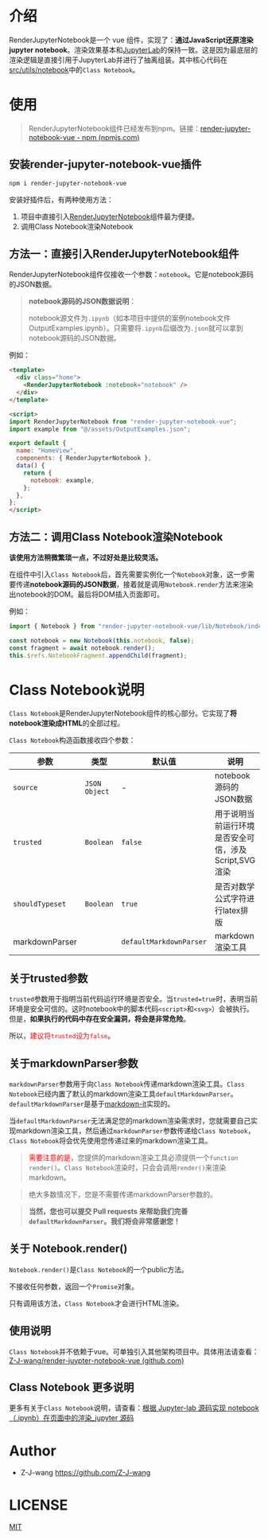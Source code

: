 # 介绍

RenderJupyterNotebook是一个 vue 组件，实现了：**通过JavaScript还原渲染jupyter notebook**。渲染效果基本和[JupyterLab](https://github.com/jupyterlab/jupyterlab)的保持一致。这是因为最底层的渲染逻辑是直接引用于JupyterLab并进行了抽离组装。其中核心代码在[src/utils/notebook](https://github.com/Z-J-wang/render-juypter-notebook-vue/tree/master/src/utils/notebook)中的`Class Notebook`。

# 使用

> RenderJupyterNotebook组件已经发布到npm。链接：[render-jupyter-notebook-vue - npm (npmjs.com)](https://www.npmjs.com/package/render-jupyter-notebook-vue)

## 安装render-jupyter-notebook-vue插件

```bash
npm i render-jupyter-notebook-vue
```

安装好插件后，有两种使用方法：

1. 项目中直接引入[RenderJupyterNotebook](https://github.com/Z-J-wang/render-juypter-notebook-vue/blob/master/src/components/RenderJupyterNotebook.vue)组件最为便捷。
2. 调用Class Notebook渲染Notebook

## 方法一：直接引入RenderJupyterNotebook组件

RenderJupyterNotebook组件仅接收一个参数：`notebook`。它是notebook源码的JSON数据。

> **notebook源码的JSON数据说明**：
>
> notebook源文件为`.ipynb`（如本项目中提供的案例notebook文件OutputExamples.ipynb）。只需要将`.ipynb`后缀改为`.json`就可以拿到notebook源码的JSON数据。

例如：

```html
<template>
  <div class="home">
    <RenderJupyterNotebook :notebook="notebook" />
  </div>
</template>

<script>
import RenderJupyterNotebook from "render-jupyter-notebook-vue";
import example from "@/assets/OutputExamples.json";

export default {
  name: "HomeView",
  components: { RenderJupyterNotebook },
  data() {
    return {
      notebook: example,
    };
  },
};
</script>
```

## 方法二：调用Class Notebook渲染Notebook

**该使用方法稍微繁琐一点，不过好处是比较灵活。**

在组件中引入`Class Notebook`后，首先需要实例化一个`Notebook`对象，这一步需要传递**notebook源码的JSON数据**，接着就是调用`Notebook.render`方法来渲染出notebook的DOM。最后将DOM插入页面即可。

例如：

```js
import { Notebook } from "render-jupyter-notebook-vue/lib/Notebook/index.umd";

const notebook = new Notebook(this.notebook, false);
const fragment = await notebook.render();
this.$refs.NotebookFragment.appendChild(fragment);
```

# Class Notebook说明

`Class Notebook`是RenderJupyterNotebook组件的核心部分。它实现了**将notebook渲染成HTML**的全部过程。

`Class Notebook`构造函数接收四个参数：

| 参数            | 类型          | 默认值                  | 说明                                                 |
| --------------- | ------------- | ----------------------- | ---------------------------------------------------- |
| `source`        | `JSON Object` | -                       | notebook源码的JSON数据                               |
| `trusted`       | `Boolean`     | `false`                 | 用于说明当前运行环境是否安全可信，涉及Script,SVG渲染 |
| `shouldTypeset` | `Boolean`     | `true`                  | 是否对数学公式字符进行latex排版                      |
| markdownParser  |               | `defaultMarkdownParser` | markdown 渲染工具                                    |

## 关于trusted参数

`trusted`参数用于指明当前代码运行环境是否安全。当`trusted=true`时，表明当前环境是安全可信的。这时notebook中的脚本代码`<script>`和`<svg>`）会被执行。但是，**如果执行的代码中存在安全漏洞，将会是非常危险**。

所以，<font color="red">建议将`trusted`设为`false`</font>。


## 关于markdownParser参数

`markdownParser`参数用于向`Class Notebook`传递markdown渲染工具。`Class Notebook`已经内置了默认的markdown渲染工具`defaultMarkdownParser`。`defaultMarkdownParser`是基于[markdown-it](https://github.com/markdown-it/markdown-it#readme)实现的。

当`defaultMarkdownParser`无法满足您的markdown渲染需求时，您就需要自己实现markdown渲染工具，然后通过`markdownParser`参数传递给`Class Notebook`，`Class Notebook`将会优先使用您传递过来的markdown渲染工具。

> <font color=red>需要注意的是</font>，您提供的markdown渲染工具必须提供一个`function render()`。`Class Notebook`渲染时，只会会调用`render()`来渲染markdown。

> 绝大多数情况下，您是不需要传递markdownParser参数的。

> **当然，您也可以提交 Pull requests 来帮助我们完善`defaultMarkdownParser`。我们将会非常感谢您！**

## 关于 Notebook.render()

`Notebook.render()`是`Class Notebook`的一个public方法。

不接收任何参数，返回一个`Promise`对象。

只有调用该方法，`Class Notebook`才会进行HTML渲染。

## 使用说明

`Class Notebook`并不依赖于vue。可单独引入其他架构项目中。具体用法请查看：[Z-J-wang/render-juypter-notebook-vue (github.com)](https://github.com/Z-J-wang/render-juypter-notebook-vue#方法二调用class-notebook渲染notebook)

## Class Notebook 更多说明

更多有关于`Class Notebook`说明，请查看：[根据 Jupyter-lab 源码实现 notebook（.ipynb）在页面中的渲染_jupyter 源码](https://blog.csdn.net/weixin_44869002/article/details/129008963)

# Author

+ Z-J-wang <https://github.com/Z-J-wang>

# LICENSE

[MIT](https://opensource.org/licenses/MIT)
